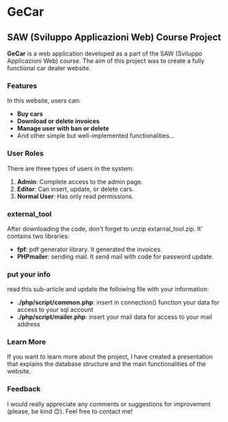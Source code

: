 # GeCar
## SAW (Sviluppo Applicazioni Web) Course Project

**GeCar** is a web application developed as a part of the SAW (Sviluppo Applicazioni Web) course. The aim of this project was to create a fully functional car dealer website.

### Features

In this website, users can:
- **Buy cars**  
- **Download or delete invoices**  
- **Manage user with ban or delete**  
- And other simple but well-implemented functionalities...

### User Roles

There are three types of users in the system:

1. **Admin**: Complete access to the admin page.
2. **Editor**: Can insert, update, or delete cars.
3. **Normal User**: Has only read permissions.

### external_tool
After downloading the code, don't forget to unzip extarnal_tool.zip. It' contains two libraries: 
- **fpf**: pdf generator library. It generated the invoices.
- **PHPmailer**: sending mail. It send mail with code for password update.

### put your info
read this sub-article and update the following file with your information:
- **./php/script/common.php**: insert in connection() function your data for access to your sql account 
- **./php/script/mailer.php**: insert your mail data for access to your mail address

### Learn More

If you want to learn more about the project, I have created a presentation that explains the database structure and the main functionalities of the website.

### Feedback

I would really appreciate any comments or suggestions for improvement (please, be kind 😊). Feel free to contact me!
